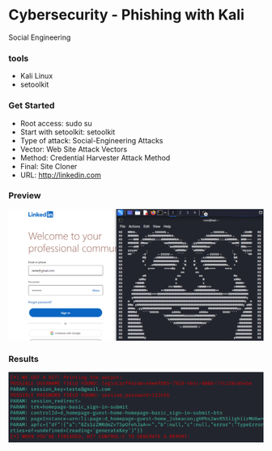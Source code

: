 # Cybersecurity - Phishing with Kali

Social Engineering

### tools

- Kali Linux
- setoolkit

### Get Started

- Root access: sudo su 
- Start with setoolkit: setoolkit
- Type of attack: Social-Engineering Attacks
- Vector: Web Site Attack Vectors
- Method: Credential Harvester Attack Method 
- Final: Site Cloner
- URL: http://linkedin.com

### Preview
<img src="https://github.com/carlossfb/Cybersecurity_Pishing_Kali/blob/main/setoolkit_preview.png">

### Results

<img src="https://github.com/carlossfb/Cybersecurity_Pishing_Kali/blob/main/Catch.png">

